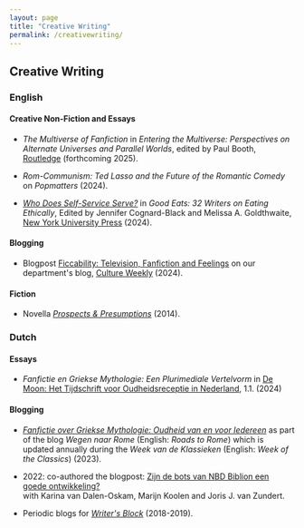 ```yaml
---
layout: page
title: "Creative Writing"
permalink: /creativewriting/
---
```


## Creative Writing

### English

#### Creative Non-Fiction and Essays

- *The Multiverse of Fanfiction* in *Entering the Multiverse: Perspectives on Alternate Universes and Parallel Worlds*, edited by Paul Booth, [Routledge](https://www.routledge.com/Entering-the-Multiverse-Perspectives-on-Alternate-Universes-and-Parallel-Worlds/Booth/p/book/9781032770116) (forthcoming 2025).  

- *Rom-Communism: Ted Lasso and the Future of the Romantic Comedy* on *Popmatters* (2024).  

- [*Who Does Self-Service Serve?*](https://www.degruyter.com/document/doi/10.18574/nyu/9781479821822.003.0022/html) in *Good Eats: 32 Writers on Eating Ethically*, Edited by Jennifer Cognard-Black and Melissa A. Goldthwaite, [New York University Press](https://nyupress.org/9781479821778/good-eats/) (2024).  

#### Blogging

- Blogpost [Ficcability: Television, Fanfiction and Feelings](https://culture-weekly.com/2024/05/31/ficcability-television-fanfiction-and-feelings/) on our department's blog, [Culture Weekly](https://culture-weekly.com/) (2024).

#### Fiction

- Novella [*Prospects & Presumptions*](https://www.lulu.com/shop/julia-neugarten/prospects-presumptions/paperback/product-21486515.html) (2014).

### Dutch

#### Essays

- *Fanfictie en Griekse Mythologie: Een Plurimediale Vertelvorm* in [De Moon: Het Tijdschrift voor Oudheidsreceptie in Nederland](http://www.de-moon.nl/), 1.1. (2024)

#### Blogging

- *[Fanfictie over Griekse Mythologie: Oudheid van en voor Iedereen](https://www.weekvandeklassieken.nl/blog/2023_123)* as part of the blog *Wegen naar Rome* (English: *Roads to Rome*) which is updated annually during the *Week van de Klassieken* (English: *Week of the Classics*) (2023).  

- 2022: co-authored the blogpost: [Zijn de bots van NBD Biblion een goede ontwikkeling?](https://www.huygens.knaw.nl/zijn-de-bots-van-nbd-biblion-een-goede-ontwikkeling/#:~:text=Vanuit%20die%20ervaring%20en%20expertise,zelfs%20een%20goede%20ontwikkeling%20is.)  
with Karina van Dalen-Oskam, Marijn Koolen and Joris J. van Zundert.  

- Periodic blogs for [*Writer's Block*](https://writersblockmagazine.com/category/julia-neugarten/) (2018-2019).
